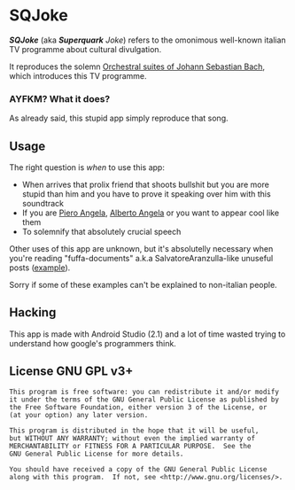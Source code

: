# SQJoke
***SQJoke*** (aka _**Superquark** Joke_) refers to the omonimous well-known italian TV programme about cultural divulgation.

It reproduces the solemn [Orchestral suites of Johann Sebastian Bach](https://en.wikipedia.org/wiki/Air_on_the_G_String), which introduces this TV programme.

### AYFKM? What it does?
As already said, this stupid app simply reproduce that song.

## Usage
The right question is *when* to use this app:

* When arrives that prolix friend that shoots bullshit but you are more stupid than him and you have to prove it speaking over him with this soundtrack
* If you are [Piero Angela](https://en.wikipedia.org/wiki/Piero_Angela), [Alberto Angela](https://en.wikipedia.org/wiki/Alberto_Angela) or you want to appear cool like them
* To solemnify that absolutely crucial speech

Other uses of this app are unknown, but it's absolutelly necessary when you're reading "fuffa-documents" a.k.a SalvatoreAranzulla-like unuseful posts ([example](https://whilefalsedonothing.wordpress.com/2016/04/24/accurata-descrizione-delle-guide-informatiche-scritte-da-incompetenti/#esempio-esplicativo)).

Sorry if some of these examples can't be explained to non-italian people.

## Hacking
This app is made with Android Studio (2.1) and a lot of time wasted trying to understand how google's programmers think.

## License GNU GPL v3+
```
This program is free software: you can redistribute it and/or modify
it under the terms of the GNU General Public License as published by
the Free Software Foundation, either version 3 of the License, or
(at your option) any later version.
 
This program is distributed in the hope that it will be useful,
but WITHOUT ANY WARRANTY; without even the implied warranty of
MERCHANTABILITY or FITNESS FOR A PARTICULAR PURPOSE.  See the
GNU General Public License for more details.
 
You should have received a copy of the GNU General Public License
along with this program.  If not, see <http://www.gnu.org/licenses/>.
```
